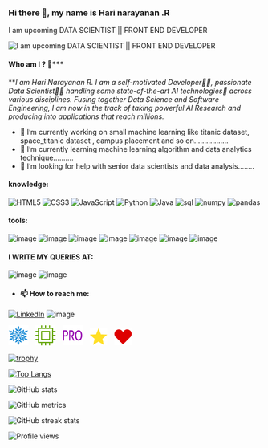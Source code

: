 ### Hi there 👋, my name is Hari narayanan .R
 I am upcoming DATA SCIENTIST || FRONT END DEVELOPER 

![I am upcoming DATA SCIENTIST || FRONT END DEVELOPER ](https://www.virajetech.com/assets/uploads/blog_images/53f66-what-is-data-science.jpg)

#### Who am I ? 🤔***


***I am Hari Narayanan R. I am a self-motivated Developer👨‍💻, passionate Data Scientist👨‍🔬 handling some state-of-the-art AI technologies🌟 across various disciplines. Fusing together Data Science and Software Engineering, I am now in the track of taking powerful AI Research and producing into applications that reach millions.*

- 🔭 I’m currently working on small  machine learning like titanic dataset, space_titanic dataset , campus placement and so on.................
- 🌱 I’m currently learning  machine learning algorithm and data analytics technique..........
- 🤔 I’m looking for help with senior data scientists and data analysis........


#### knowledge:
![HTML5](https://img.shields.io/badge/html5-%23E34F26.svg?style=for-the-badge&logo=html5&logoColor=white)
![CSS3](https://img.shields.io/badge/css3-%231572B6.svg?style=for-the-badge&logo=css3&logoColor=white)
![JavaScript](https://img.shields.io/badge/javascript-%23323330.svg?style=for-the-badge&logo=javascript&logoColor=%23F7DF1E)
![Python](https://img.shields.io/badge/python-3670A0?style=for-the-badge&logo=python&logoColor=ffdd54)
![Java](https://img.shields.io/badge/java-%23ED8B00.svg?style=for-the-badge&logo=java&logoColor=white)
![sql](https://user-images.githubusercontent.com/117098032/211061175-ad012d37-5cee-481f-a00e-ffdf94070ea1.png)
![numpy](https://user-images.githubusercontent.com/117098032/211061305-ef9c59f1-a9d7-448d-b4d0-c0ada831c518.png)
![pandas](https://user-images.githubusercontent.com/117098032/211061367-27e1c80e-b140-45c2-baf4-1e12f95fa285.png)



#### tools:
![image](https://user-images.githubusercontent.com/117098032/211061822-501f72a3-c200-4f60-9888-b3bf172e4b91.png)
![image](https://user-images.githubusercontent.com/117098032/211061887-96db0e83-a8ca-40e8-bbf5-67559372dcd2.png)
![image](https://user-images.githubusercontent.com/117098032/211061920-d836c507-d6c2-4393-bd6f-37ef2924c091.png)
![image](https://user-images.githubusercontent.com/117098032/211061957-8c99a407-c0d2-4a1c-83d6-b9db95ac771c.png)
![image](https://user-images.githubusercontent.com/117098032/211061995-4f9e1e3c-8ca2-487b-9bd5-245b641a572f.png)
![image](https://user-images.githubusercontent.com/117098032/211062043-afc75104-ef4c-43c6-9dcf-ea8234101e53.png)
![image](https://user-images.githubusercontent.com/117098032/211062084-16ff11ef-5c3f-498c-87ec-ebd8bd950fa3.png)



#### I WRITE MY QUERIES AT:
![image](https://user-images.githubusercontent.com/117098032/211062207-69a8dcb7-d1da-4a19-8c7a-aeee8a128e34.png)
![image](https://user-images.githubusercontent.com/117098032/211062242-a271660c-631b-47ce-b14d-fa689f565b78.png)




- #### 📫 How to reach me:
[![LinkedIn](https://img.shields.io/badge/linkedin-%230077B5.svg?style=for-the-badge&logo=linkedin&logoColor=white)](www.linkedin.com/in/hari-narayanan-8bb040229)
![image]()




<a href='https://archiveprogram.github.com/'><img src='https://raw.githubusercontent.com/acervenky/animated-github-badges/master/assets/acbadge.gif' width='40' height='40'></a> <a href='https://docs.github.com/en/developers'><img src='https://raw.githubusercontent.com/acervenky/animated-github-badges/master/assets/devbadge.gif' width='40' height='40'></a> <a href='https://github.com/pricing'><img src='https://raw.githubusercontent.com/acervenky/animated-github-badges/master/assets/pro.gif' width='40' height='40'></a> <a href='https://stars.github.com/'><img src='https://raw.githubusercontent.com/acervenky/animated-github-badges/master/assets/starbadge.gif' width='35' height='35'></a> <a href='https://docs.github.com/en/github/supporting-the-open-source-community-with-github-sponsors'><img src='https://raw.githubusercontent.com/acervenky/animated-github-badges/master/assets/sponsorbadge.gif' width='35' height='35'></a> 

[![trophy](https://github-profile-trophy.vercel.app/?username=hari22offical)](https://github.com/ryo-ma/github-profile-trophy)

[![Top Langs](https://github-readme-stats.vercel.app/api/top-langs/?username=hari22offical)](https://github.com/anuraghazra/github-readme-stats)

![GitHub stats](https://github-readme-stats.vercel.app/api?username=hari22offical&show_icons=true&count_private=true)  
  

![GitHub metrics](https://metrics.lecoq.io/hari22offical)  

![GitHub streak stats](https://streak-stats.demolab.com/?user=hari22offical)  

![Profile views](https://gpvc.arturio.dev/hari22offical)  
